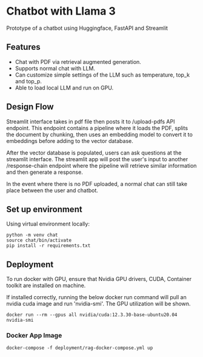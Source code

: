 # Chatbot with Llama 3
Prototype of a chatbot using Huggingface, FastAPI and Streamlit

## Features
- Chat with PDF via retrieval augmented generation. 
- Supports normal chat with LLM.
- Can customize simple settings of the LLM such as temperature, top_k and top_p.
- Able to load local LLM and run on GPU.

## Design Flow
Streamlit interface takes in pdf file then posts it to /upload-pdfs API endpoint. 
This endpoint contains a pipeline where it loads the PDF, splits the document by chunking, then uses an embedding model to convert it to embeddings before adding to the vector database.

After the vector database is populated, users can ask questions at the streamlit interface. The streamlit app will post the user's input to another /response-chain endpoint where the pipeline will retrieve similar information and then generate a response.

In the event where there is no PDF uploaded, a normal chat can still take place between the user and chatbot. 

## Set up environment

Using virtual environment locally:
```
python -m venv chat
source chat/bin/activate
pip install -r requirements.txt
```

<!-- Using conda (for multistage docker build)

```
conda env create -f conda-env.yaml
```

If already environment is already created,

```
conda activate chat2
``` -->

## Deployment

To run docker with GPU, ensure that Nvidia GPU drivers, CUDA, Container toolkit are installed on machine. 

If installed correctly, running the below docker run command will pull an nvidia cuda image and run 'nvidia-smi'. The GPU utilization will be shown. 

```
docker run --rm --gpus all nvidia/cuda:12.3.30-base-ubuntu20.04 nvidia-smi
```

<!-- ### Docker Base Image
```
docker build -t base:latest -f deployment/base.Dockerfile .
```
Upon successful build, run below command to see GPU utilization details.
```
docker run --rm --gpus all base:latest nvidia-smi
``` -->

### Docker App Image
```
docker-compose -f deployment/rag-docker-compose.yml up
```

<!-- 
or 

docker build -t app:latest -f deployment/condamultistage.Dockerfile .
docker run -p 8000:8000 -p 8501:8501 --env-file .env app:latest -->

<!-- ### Kubernetes
Kubernetes using minikube on local PC:

```
kubectl apply -f deployment/deployment.yaml
``` -->
